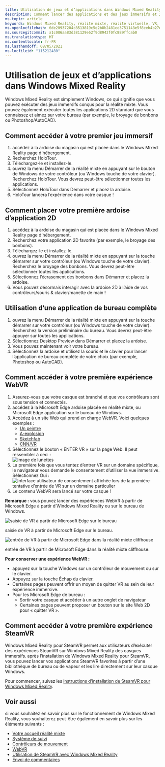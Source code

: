 ```yaml
---
title: Utilisation de jeux et d’applications dans Windows Mixed Reality
description: Comment lancer des applications et des jeux immersifs et 2D, afficher le bureau et expérimenter du contenu WebVR et SteamVR.
ms.topic: article
keywords: Windows Mixed Reality, réalité mixte, réalité virtuelle, VR, MR, applications, jeux, desktop, SteamVR, WebVR, Steam
ms.openlocfilehash: 6de20937204c8513819c5e2b8b2481cc3751143e5f8eeb4b27e33769ba2fc599
ms.sourcegitcommit: a1c086aa83d381129e62f9d8942f0fc889ffcab0
ms.translationtype: MT
ms.contentlocale: fr-FR
ms.lasthandoff: 08/05/2021
ms.locfileid: "115212480"
---
```

# <a name="using-games-and-apps-in-windows-mixed-reality"></a>Utilisation de jeux et d’applications dans Windows Mixed Reality

Windows Mixed Reality est simplement Windows, ce qui signifie que vous pouvez exécuter des jeux immersifs conçus pour la réalité mixte. Vous pouvez également exécuter toutes les applications 2D standard que vous connaissez et aimez sur votre bureau (par exemple, le broyage de bonbons ou Photoshop/AutoCAD).

## <a name="how-to-get-into-your-first-immersive-game"></a>Comment accéder à votre premier jeu immersif

1. accédez à la ardoise du magasin qui est placée dans le Windows Mixed Reality page d’hébergement.
2. Recherchez HoloTour.
3. Téléchargez-le et installez-le.
4. ouvrez la menu Démarrer de la réalité mixte en appuyant sur le bouton de Windows de votre contrôleur (ou Windows touche de votre clavier). Recherchez HoloTour. Vous devrez peut-être sélectionner toutes les applications.
5. Sélectionnez HoloTour dans Démarrer et placez la ardoise.
6. HoloTour lancera l’expérience dans votre casque !

## <a name="how-to-place-your-first-2d-app-slate"></a>Comment placer votre première ardoise d’application 2D

1. accédez à la ardoise du magasin qui est placée dans le Windows Mixed Reality page d’hébergement.
2. Recherchez votre application 2D favorite (par exemple, le broyage des bonbons).
3. Téléchargez-le et installez-le.
4. ouvrez la menu Démarrer de la réalité mixte en appuyant sur la touche démarrer sur votre contrôleur (ou Windows touche de votre clavier). Recherchez le broyage des bonbons. Vous devrez peut-être sélectionner toutes les applications.
5. Sélectionnez l’écrasement des bonbons dans Démarrer et placez la ardoise.
6. Vous pouvez désormais interagir avec la ardoise 2D à l’aide de vos contrôleurs/souris & clavier/manette de main !

## <a name="how-to-use-a-full-desktop-application"></a>Utilisation d’une application de bureau complète

1. ouvrez la menu Démarrer de la réalité mixte en appuyant sur la touche démarrer sur votre contrôleur (ou Windows touche de votre clavier). Recherchez la version préliminaire du bureau. Vous devrez peut-être appuyer sur toutes les applications.
2. Sélectionnez Desktop Preview dans Démarrer et placez la ardoise.
3. Vous pouvez maintenant voir votre bureau.
4. Sélectionnez la ardoise et utilisez la souris et le clavier pour lancer l’application de bureau complète de votre choix (par exemple, Photoshop ou AutoCAD).

## <a name="how-to-get-into-your-first-webvr-experience"></a>Comment accéder à votre première expérience WebVR

1. Assurez-vous que votre casque est branché et que vos contrôleurs sont sous tension et connectés.
2. accédez à la Microsoft Edge ardoise placée en réalité mixte, ou Microsoft Edge application sur le bureau de Windows.
3. Accédez à un site Web qui prend en charge WebVR. Voici quelques exemples :
   * [Un peintre](https://aframe.io/a-painter/)
   * [A-explosion](https://aframe.io/a-blast/)
   * [Sketchfab](https://sketchfab.com/)
   * [CNN/VR](https://cnn.com/vr)
4. Sélectionnez le bouton « ENTER VR » sur la page Web. Il peut ressembler à ceci : \
   ![Image de lunettes](images/75px-enter-vr.png)
5. La première fois que vous tentez d’entrer VR sur un domaine spécifique, le navigateur vous demande le consentement d’utiliser la vue immersive. Sélectionnez Oui : ![Interface utilisateur de consentement affichée lors de la première tentative d’entrée de VR sur un domaine particulier](images/1053px-Webvr-consent-ui.png)
6. Le contenu WebVR sera lancé sur votre casque !

**Remarque :** vous pouvez lancer des expériences WebVR à partir de Microsoft Edge à partir d’Windows Mixed Reality ou sur le bureau de Windows.

![saisie de VR à partir de Microsoft Edge sur le bureau](images/450px-webvr-desktop.png)

saisie de VR à partir de Microsoft Edge sur le bureau.

![entrée de VR à partir de Microsoft Edge dans la réalité mixte cliffhouse](images/450px-enter-vr-cliffhouse.jpg)

entrée de VR à partir de Microsoft Edge dans la réalité mixte cliffhouse.

**Pour conserver une expérience WebVR :**
* appuyez sur la touche Windows sur un contrôleur de mouvement ou sur le clavier.
* Appuyez sur la touche Échap du clavier.
* Certaines pages peuvent offrir un moyen de quitter VR au sein de leur expérience immersive.
* Pour les Microsoft Edge de bureau :
  * Sortir votre casque et accéder à un autre onglet de navigateur
  * Certaines pages peuvent proposer un bouton sur le site Web 2D pour « quitter VR ».

## <a name="how-to-get-into-your-first-steamvr-experience"></a>Comment accéder à votre première expérience SteamVR

Windows Mixed Reality pour SteamVR permet aux utilisateurs d’exécuter des expériences SteamVR sur Windows Mixed Reality des casques immersifs. après l’installation de Windows Mixed Reality pour SteamVR, vous pouvez lancer vos applications SteamVR favorites à partir d’une bibliothèque de bureau ou de vapeur et les lire directement sur leur casque Windows.

Pour commencer, suivez les [instructions d’installation de SteamVR pour Windows Mixed Reality](./using-steamvr-with-windows-mixed-reality.md).

## <a name="see-also"></a>Voir aussi

si vous souhaitez en savoir plus sur le fonctionnement de Windows Mixed Reality, vous souhaiterez peut-être également en savoir plus sur les éléments suivants :
* [Votre accueil réalité mixte](your-mixed-reality-home.md)
* [Système de suivi](tracking-system.md)
* [Contrôleurs de mouvement](controllers-in-wmr.md)
* [WebVR](webvr.md)
* [Utilisation de SteamVR avec Windows Mixed Reality](using-steamvr-with-windows-mixed-reality.md)
* [Envoi de commentaires](filing-feedback.md)